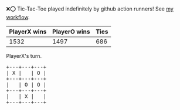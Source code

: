 :x::o: Tic-Tac-Toe played indefinitely by github action runners! See [my workflow](.github/workflows/play.yaml).

|PlayerX wins|PlayerO wins|Ties|
|-|-|-|
|1532|1497|686|

PlayerX's turn.

<pre>
+---+---+---+
| X |   | O |
+---+---+---+
|   | O | O |
+---+---+---+
|   | X |   |
+---+---+---+
</pre>